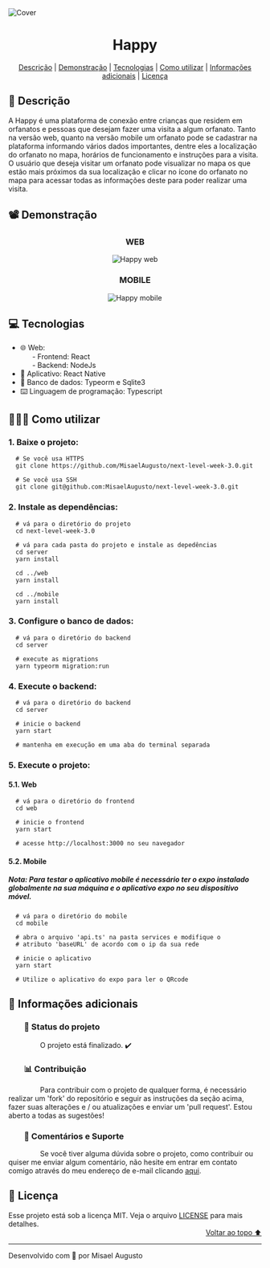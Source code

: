 <img id="cover" align="center" src="https://ik.imagekit.io/ocq8ayf2ug/happy-cover_NoPuC3-3C.png" alt="Cover" />

<h1 id="title" align="center">Happy</h1>

<div align="center">
  <a href="#description">Descrição</a> |
  <a href="#preview">Demonstração</a> |
  <a href="#technologies">Tecnologias</a> |
  <a href="#how-to-use">Como utilizar</a> |
  <a href="#info">Informações adicionais</a> |
  <a href="#license">Licença</a>
</div>

<h2 id="description">📑️ Descrição</h2>
<p>
  A Happy é uma plataforma de conexão entre crianças que residem em orfanatos e pessoas que desejam fazer uma visita a algum orfanato. Tanto na versão web, quanto na versão mobile um orfanato pode se cadastrar na plataforma informando vários dados importantes, dentre eles a localização do orfanato no mapa, horários de funcionamento e instruções para a visita. O usuário que deseja visitar um orfanato pode visualizar no mapa os que estão mais próximos da sua localização e clicar no ícone do orfanato no mapa para acessar todas as informações deste para poder realizar uma visita.
</p>

<h2 id="preview">📽️ Demonstração</h2>

<h3 align="center">WEB</h3>

<div align="center">
  <img src="README/happy-web.gif" alt="Happy web"/>
</div>

<h3 align="center">MOBILE</h3>

<div align="center">
  <img src="README/happy-mobile.gif" alt="Happy mobile"/>
</div>

<h2 id="technologies">💻️ Tecnologias</h2>
<ul>
  <li>🌐️ Web:</li>
  <div>&nbsp;&nbsp;&nbsp;&nbsp;&nbsp;&nbsp;- Frontend: React</li></div>
  <div>&nbsp;&nbsp;&nbsp;&nbsp;&nbsp;&nbsp;- Backend: NodeJs</li></div>
  <li>📱️ Aplicativo: React Native</li>
  <li>💾️ Banco de dados: Typeorm e Sqlite3</li>
  <li>⌨️ Linguagem de programação: Typescript</li>
</ul>

<h2 id="how-to-use">👨🏽‍💻️ Como utilizar</h2>

<h3>1. Baixe o projeto:</h3>

```
  # Se você usa HTTPS
  git clone https://github.com/MisaelAugusto/next-level-week-3.0.git

  # Se você usa SSH
  git clone git@github.com:MisaelAugusto/next-level-week-3.0.git
```

<h3>2. Instale as dependências:</h3>

```
  # vá para o diretório do projeto
  cd next-level-week-3.0

  # vá para cada pasta do projeto e instale as depedências
  cd server
  yarn install

  cd ../web
  yarn install

  cd ../mobile
  yarn install
```

<h3>3. Configure o banco de dados:</h3>

```
  # vá para o diretório do backend
  cd server

  # execute as migrations
  yarn typeorm migration:run
```

<h3>4. Execute o backend:</h3>

```
  # vá para o diretório do backend
  cd server

  # inicie o backend
  yarn start

  # mantenha em execução em uma aba do terminal separada
```

<h3>5. Execute o projeto:</h3>

<h4>5.1. Web</h4>

```
  # vá para o diretório do frontend
  cd web

  # inicie o frontend
  yarn start

  # acesse http://localhost:3000 no seu navegador
```

<h4>5.2. Mobile</h4>

<h5>Nota: Para testar o aplicativo mobile é necessário ter o expo instalado globalmente na sua máquina e o aplicativo expo no seu dispositivo móvel.</h5>

```
  # vá para o diretório do mobile
  cd mobile

  # abra o arquivo 'api.ts' na pasta services e modifique o
  # atributo 'baseURL' de acordo com o ip da sua rede

  # inicie o aplicativo
  yarn start

  # Utilize o aplicativo do expo para ler o QRcode
```

<h2 id="info">📌️ Informações adicionais</h2>
<h3 id="status">&nbsp;&nbsp;&nbsp;&nbsp;&nbsp;&nbsp;&nbsp;&nbsp;🔎️ Status do projeto</h3>
<p>
&nbsp;&nbsp;&nbsp;&nbsp;&nbsp;&nbsp;&nbsp;&nbsp;&nbsp;&nbsp;&nbsp;&nbsp;&nbsp;&nbsp;&nbsp;&nbsp;O projeto está finalizado. ✔️</p>

<h3 id="contributing">&nbsp;&nbsp;&nbsp;&nbsp;&nbsp;&nbsp;&nbsp;&nbsp;📊️ Contribuição</h3>
<p>
&nbsp;&nbsp;&nbsp;&nbsp;&nbsp;&nbsp;&nbsp;&nbsp;&nbsp;&nbsp;&nbsp;&nbsp;&nbsp;&nbsp;&nbsp;&nbsp;Para contribuir com o projeto de qualquer forma, é necessário realizar um 'fork' do repositório e seguir as instruções da seção acima, fazer suas alterações e / ou atualizações e enviar um 'pull request'. Estou aberto a todas as sugestões!</p>

<h3 id="feedback-support">&nbsp;&nbsp;&nbsp;&nbsp;&nbsp;&nbsp;&nbsp;&nbsp;💬️ Comentários e Suporte</h3>
<p>
&nbsp;&nbsp;&nbsp;&nbsp;&nbsp;&nbsp;&nbsp;&nbsp;&nbsp;&nbsp;&nbsp;&nbsp;&nbsp;&nbsp;&nbsp;&nbsp;Se você tiver alguma dúvida sobre o projeto, como contribuir ou quiser me enviar algum comentário, não hesite em entrar em contato comigo através do meu endereço de e-mail clicando <a href="https://mail.google.com/mail/u/0/?view=cm&fs=1&to=misael.costa@ccc.ufcg.edu.br&su=(Comentário ou Suporte) para 'Happy'&tf=1">aqui</a>.</p>

<h2 id="license">📜️ Licença</h2>
<div>
  <div>
    Esse projeto está sob a licença MIT. Veja o arquivo <a href="LICENSE">LICENSE</a> para mais detalhes.
  </div>
  <div align="right">
    <a href="#cover">Voltar ao topo ⬆️</a>
  </div>
</div>

---
<p>Desenvolvido com 💙️ por Misael Augusto</p>
